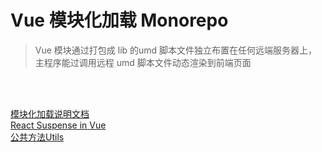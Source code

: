 # Vue 模块化加载 Monorepo
> Vue 模块通过打包成 lib 的umd 脚本文件独立布置在任何远端服务器上，
> 主程序能过调用远程 umd 脚本文件动态渲染到前端页面

<br>
<br>

[模块化加载说明文档](./packages/module-loader/README.md)  
[React Suspense in Vue](./packages/resource-manager/README.md)  
[公共方法Utils](./packages/utils/README.md)
